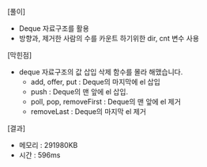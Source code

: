 [풀이]
- Deque 자료구조를 활용
- 방향과, 제거한 사람의 수를 카운트 하기위한 dir, cnt 변수 사용

[막힌점]
- deque 자료구조의 값 삽입 삭제 함수를 몰라 해맸습니다.
    - add, offer, put : Deque의 마지막에 el 삽입
    - push : Deque의 맨 앞에 el 삽입.
    - poll, pop, removeFirst : Deque의 맨 앞에 el 제거
    - removeLast : Deque의 마지막 el 제거 

[결과]
- 메모리 : 291980KB
- 시간 : 596ms